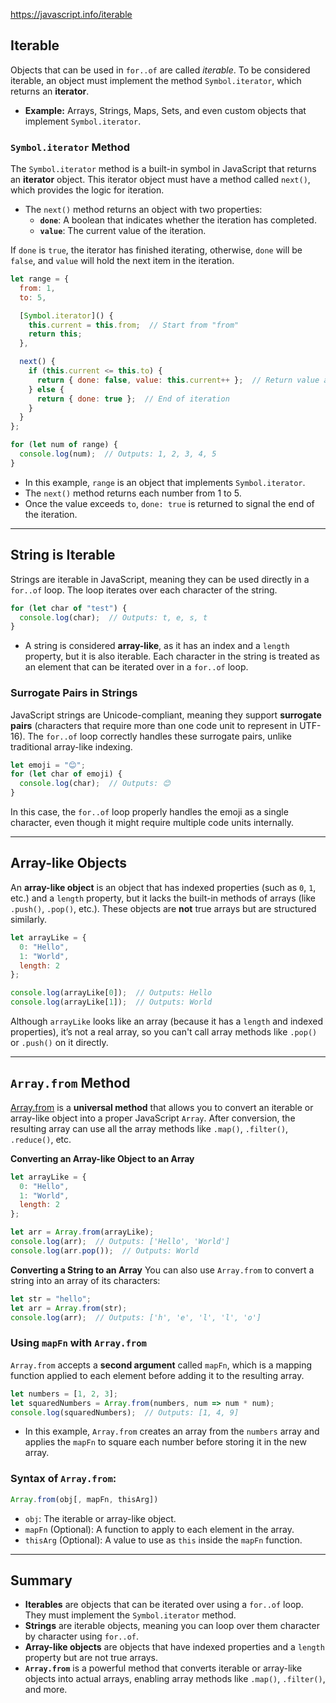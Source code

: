 
https://javascript.info/iterable

## **Iterable**

Objects that can be used in `for..of` are called _iterable_.
To be considered iterable, an object must implement the method `Symbol.iterator`, which returns an **iterator**. 

- **Example:** Arrays, Strings, Maps, Sets, and even custom objects that implement `Symbol.iterator`.

### **`Symbol.iterator` Method**

The `Symbol.iterator` method is a built-in symbol in JavaScript that returns an **iterator** object. This iterator object must have a method called `next()`, which provides the logic for iteration.

- The `next()` method returns an object with two properties:
  - **`done`**: A boolean that indicates whether the iteration has completed.
  - **`value`**: The current value of the iteration.

If `done` is `true`, the iterator has finished iterating, otherwise, `done` will be `false`, and `value` will hold the next item in the iteration.

```js
let range = {
  from: 1,
  to: 5,

  [Symbol.iterator]() {
    this.current = this.from;  // Start from "from"
    return this;
  },

  next() {
    if (this.current <= this.to) {
      return { done: false, value: this.current++ };  // Return value and increment
    } else {
      return { done: true };  // End of iteration
    }
  }
};

for (let num of range) {
  console.log(num);  // Outputs: 1, 2, 3, 4, 5
}
```

- In this example, `range` is an object that implements `Symbol.iterator`.
- The `next()` method returns each number from 1 to 5.
- Once the value exceeds `to`, `done: true` is returned to signal the end of the iteration.

---

## **String is Iterable**

Strings are iterable in JavaScript, meaning they can be used directly in a `for..of` loop. The loop iterates over each character of the string.

```js
for (let char of "test") {
  console.log(char);  // Outputs: t, e, s, t
}
```

- A string is considered **array-like**, as it has an index and a `length` property, but it is also iterable. Each character in the string is treated as an element that can be iterated over in a `for..of` loop.

### **Surrogate Pairs in Strings**
JavaScript strings are Unicode-compliant, meaning they support **surrogate pairs** (characters that require more than one code unit to represent in UTF-16). The `for..of` loop correctly handles these surrogate pairs, unlike traditional array-like indexing.

```js
let emoji = "😊";
for (let char of emoji) {
  console.log(char);  // Outputs: 😊
}
```

In this case, the `for..of` loop properly handles the emoji as a single character, even though it might require multiple code units internally.

---

## **Array-like Objects**

An **array-like object** is an object that has indexed properties (such as `0`, `1`, etc.) and a `length` property, but it lacks the built-in methods of arrays (like `.push()`, `.pop()`, etc.). These objects are **not** true arrays but are structured similarly.

```js
let arrayLike = {
  0: "Hello",
  1: "World",
  length: 2
};

console.log(arrayLike[0]);  // Outputs: Hello
console.log(arrayLike[1]);  // Outputs: World
```

Although `arrayLike` looks like an array (because it has a `length` and indexed properties), it’s not a real array, so you can't call array methods like `.pop()` or `.push()` on it directly.

---

## **`Array.from` Method**

[Array.from](https://developer.mozilla.org/en-US/docs/Web/JavaScript/Reference/Global_Objects/Array/from) is a **universal method** that allows you to convert an iterable or array-like object into a proper JavaScript `Array`. After conversion, the resulting array can use all the array methods like `.map()`, `.filter()`, `.reduce()`, etc.

**Converting an Array-like Object to an Array**
```js
let arrayLike = {
  0: "Hello",
  1: "World",
  length: 2
};

let arr = Array.from(arrayLike);
console.log(arr);  // Outputs: ['Hello', 'World']
console.log(arr.pop());  // Outputs: World
```

**Converting a String to an Array**
You can also use `Array.from` to convert a string into an array of its characters:

```js
let str = "hello";
let arr = Array.from(str);
console.log(arr);  // Outputs: ['h', 'e', 'l', 'l', 'o']
```

### **Using `mapFn` with `Array.from`**

`Array.from` accepts a **second argument** called `mapFn`, which is a mapping function applied to each element before adding it to the resulting array.

```js
let numbers = [1, 2, 3];
let squaredNumbers = Array.from(numbers, num => num * num);
console.log(squaredNumbers);  // Outputs: [1, 4, 9]
```

- In this example, `Array.from` creates an array from the `numbers` array and applies the `mapFn` to square each number before storing it in the new array.

### **Syntax of `Array.from`:**

```js
Array.from(obj[, mapFn, thisArg])
```

- `obj`: The iterable or array-like object.
- `mapFn` (Optional): A function to apply to each element in the array.
- `thisArg` (Optional): A value to use as `this` inside the `mapFn` function.

---

## **Summary**

- **Iterables** are objects that can be iterated over using a `for..of` loop. They must implement the `Symbol.iterator` method.
- **Strings** are iterable objects, meaning you can loop over them character by character using `for..of`.
- **Array-like objects** are objects that have indexed properties and a `length` property but are not true arrays.
- **`Array.from`** is a powerful method that converts iterable or array-like objects into actual arrays, enabling array methods like `.map()`, `.filter()`, and more.
